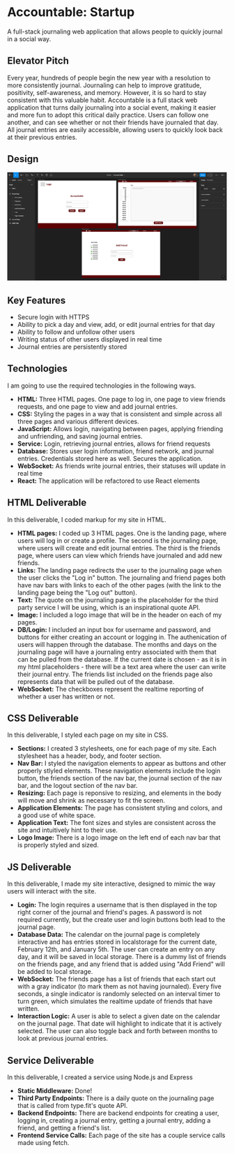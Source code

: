 # Accountable: Startup
A full-stack journaling web application that allows people to quickly journal in a social way.
## Elevator Pitch
Every year, hundreds of people begin the new year with a resolution to more consistently journal. Journaling can help to improve gratitude, positivity, self-awareness, and memory. However, it is so hard to stay consistent with this valuable habit. Accountable is a full stack web application that turns daily journaling into a social event, making it easier and more fun to adopt this critical daily practice. Users can follow one another, and can see whether or not their friends have journaled that day. All journal entries are easily accessible, allowing users to quickly look back at their previous entries.
## Design
![Mockup](StartupMockup.png)
## Key Features
- Secure login with HTTPS
- Ability to pick a day and view, add, or edit journal entries for that day
- Ability to follow and unfollow other users
- Writing status of other users displayed in real time
- Journal entries are persistently stored
## Technologies
I am going to use the required technologies in the following ways.
- **HTML:** Three HTML pages. One page to log in, one page to view friends requests, and one page to view and add journal entries.
- **CSS:** Styling the pages in a way that is consistent and simple across all three pages and various different devices.
- **JavaScript:** Allows login, navigating between pages, applying friending and unfriending, and saving journal entries.
- **Service:** Login, retrieving journal entries, allows for friend requests
- **Database:** Stores user login information, friend network, and journal entries. Credentials stored here as well. Secures the application.
- **WebSocket:** As friends write journal entries, their statuses will update in real time
- **React:** The application will be refactored to use React elements

## HTML Deliverable
In this deliverable, I coded markup for my site in HTML.
- **HTML pages:** I coded up 3 HTML pages. One is the landing page, where users will log in or create a profile. The second is the journaling page, where users will create and edit journal entries. The third is the friends page, where users can view which friends have journaled and add new friends.
- **Links:** The landing page redirects the user to the journaling page when the user clicks the "Log in" button. The journaling and friend pages both have nav bars with links to each of the other pages (with the link to the landing page being the "Log out" button).
- **Text:** The quote on the journaling page is the placeholder for the third party service I will be using, which is an inspirational quote API.
- **Image:** I included a logo image that will be in the header on each of my pages.
- **DB/Login:** I included an input box for username and password, and buttons for either creating an account or logging in. The authenication of users will happen through the database. The months and days on the journaling page will have a journaling entry associated with them that can be pulled from the database. If the current date is chosen - as it is in my html placeholders - there will be a text area where the user can write their journal entry. The friends list included on the friends page also represents data that will be pulled out of the database.
- **WebSocket:** The checkboxes represent the realtime reporting of whether a user has written or not.

## CSS Deliverable
In this deliverable, I styled each page on my site in CSS.
- **Sections:** I created 3 stylesheets, one for each page of my site. Each stylesheet has a header, body, and footer section.
- **Nav Bar:** I styled the navigation elements to appear as buttons and other properly stlyled elements. These navigation elements include the login button, the friends section of the nav bar, the journal section of the nav bar, and the logout section of the nav bar.
- **Resizing:** Each page is reponsive to resizing, and elements in the body will move and shrink as necessary to fit the screen.
- **Application Elements:** The page has consistent styling and colors, and a good use of white space.
- **Application Text:** The font sizes and styles are consistent across the site and intuitively hint to their use.
- **Logo Image:** There is a logo image on the left end of each nav bar that is properly styled and sized.

## JS Deliverable
In this deliverable, I made my site interactive, designed to mimic the way users will interact with the site.
- **Login:** The login requires a username that is then displayed in the top right corner of the journal and friend's pages. A password is not required currently, but the create user and login buttons both lead to the journal page.
- **Database Data:** The calendar on the journal page is completely interactive and has entries stored in localstorage for the current date, February 12th, and January 5th. The user can create an entry on any day, and it will be saved in local storage. There is a dummy list of friends on the friends page, and any friend that is added using "Add Friend" will be added to local storage.
- **WebSocket:** The friends page has a list of friends that each start out with a gray indicator (to mark them as not having journaled). Every five seconds, a single indicator is randomly selected on an interval timer to turn green, which simulates the realtime update of friends that have written.
- **Interaction Logic:** A user is able to select a given date on the calendar on the journal page. That date will highlight to indicate that it is actively selected. The user can also toggle back and forth between months to look at previous journal entries.

## Service Deliverable
In this deliverable, I created a service using Node.js and Express
- **Static Middleware:** Done!
- **Third Party Endpoints:** There is a daily quote on the journaling page that is called from type.fit's quote API.
- **Backend Endpoints:** There are backend endpoints for creating a user, logging in, creating a journal entry, getting a journal entry, adding a friend, and getting a friend's list.
- **Frontend Service Calls:** Each page of the site has a couple service calls made using fetch.
